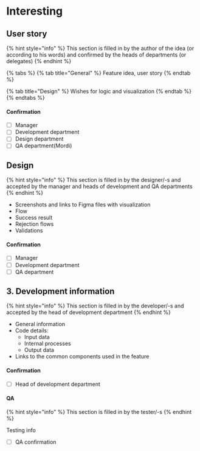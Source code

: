 # Interesting

## User story

{% hint style="info" %}
This section is filled in by the author of the idea \(or according to his words\) and confirmed by the heads of departments \(or delegates\)
{% endhint %}

{% tabs %}
{% tab title="General" %}
Feature idea, user story
{% endtab %}

{% tab title="Design" %}
Wishes for logic and visualization
{% endtab %}
{% endtabs %}

#### Confirmation

* [ ] Manager
* [ ] Development department
* [ ] Design department
* [ ] QA department\(Mordi\)

## Design

{% hint style="info" %}
This section is filled in by the designer/-s and accepted by the manager and heads of development and QA departments
{% endhint %}

* Screenshots and links to Figma files with visualization
* Flow
* Success result
* Rejection flows
* Validations

#### Confirmation

* [ ] Manager
* [ ] Development department
* [ ] QA department

## 3. Development information

{% hint style="info" %}
This section is filled in by the developer/-s and accepted by the head of development department
{% endhint %}

* General information
* Code details:
  * Input data
  * Internal processes
  * Output data
* Links to the common components used in the feature

#### Confirmation

* [ ] Head of development department

#### QA

{% hint style="info" %}
This section is filled in by the tester/-s
{% endhint %}

Testing info

* [ ] QA confirmation



